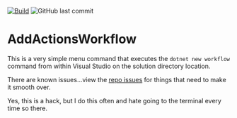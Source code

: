 [![Build](https://github.com/timheuer/AddActionsWorkflow/actions/workflows/build.yaml/badge.svg)](https://github.com/timheuer/AddActionsWorkflow/actions/workflows/build.yaml)
![GitHub last commit](https://img.shields.io/github/last-commit/timheuer/AddActionsWorkflow)

# AddActionsWorkflow
This is a very simple menu command that executes the `dotnet new workflow` command from within Visual Studio on the solution directory location.

There are known issues...view the [repo issues](https://github.com/timheuer/AddActionsWorkflow/issues) for things that need to make it smooth over.

Yes, this is a hack, but I do this often and hate going to the terminal every time so there.